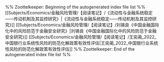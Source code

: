 %% Zoottelkeeper: Beginning of the autogenerated index file list  %%
 [[Subjects/Economics/金融风险管理/【阅读笔记】/《流动性与金融系统稳定——传动机制及其监控研究》|《流动性与金融系统稳定——传动机制及其监控研究》]]
 [[Subjects/Economics/金融风险管理/【阅读笔记】/刘锡良《中国金融国际化中的风险防范于金融安全研究》|刘锡良《中国金融国际化中的风险防范于金融安全研究》]]
 [[Subjects/Economics/金融风险管理/【阅读笔记】/王奕蔺_2022_中国银行业系统性风险的防范化解政策有效性评估|王奕蔺_2022_中国银行业系统性风险的防范化解政策有效性评估]]
%% Zoottelkeeper: End of the autogenerated index file list  %%

